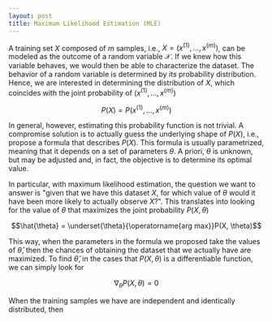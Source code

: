 ```yaml
---
layout: post
title: Maximum Likelihood Estimation (MLE)
---
```


A training set $X$ composed of $m$ samples, i.e., $X = (x^{(1)}, \ldots, x^{(m)})$, can be modeled as the outcome of a random variable $\mathcal{X}$. If we knew how this variable behaves, we would then be able to characterize the dataset. The behavior of a random variable is determined by its probability distribution. Hence, we are interested in determining the distribution of $X$, which coincides with the joint probability of $(x^{(1)}, \ldots, x^{(m)})$

$$P(X) = P(x^{(1)}, \ldots, x^{(m)})$$

In general, however, estimating this probability function is not trivial. A compromise solution is to actually guess the underlying shape of $P(X)$, i.e., propose a formula that describes $P(X)$. This formula is usually parametrized, meaning that it depends on a set of parameters $\theta$. A priori, $\theta$ is unknown, but may be adjusted and, in fact, the objective is to determine its optimal value.

In particular, with maximum likelihood estimation, the question we want to answer is "given that we have this dataset $X$, for which value of $\theta$ would it have been more likely to actually observe $X$?".
This translates into looking for the value of $\theta$ that maximizes the joint probability $P(X, \theta)$

$$\hat{\theta} = \underset{\theta}{\operatorname{arg max}}P(X, \theta)$$

This way, when the parameters in the formula we proposed take the values of $\hat{\theta}$, then the chances of obtaining the dataset that we actually have are maximized. To find $\hat{\theta}$, in the cases that $P(X, \theta)$ is a differentiable function, we can simply look for 

$$\nabla_{\theta}P(X, \theta) = 0$$

When the training samples we have are independent and identically distributed, then 




